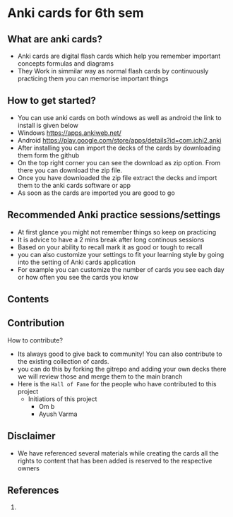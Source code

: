 # Anki cards for 6th sem

## What are anki cards?

- Anki cards are digital flash cards which help you remember important concepts formulas and diagrams
- They Work in simmilar way as normal flash cards by continuously practicing them you can memorise important things

## How to get started?

- You can use anki cards on both windows as well as android the link to install is given below
- Windows https://apps.ankiweb.net/
- Android https://play.google.com/store/apps/details?id=com.ichi2.anki
- After installing you can import the decks of the cards by downloading them form the github
- On the top right corner you can see the download as zip option. From there you can download the zip file.
- Once you have downloaded the zip file extract the decks and import them to the anki cards software or app
- As soon as the cards are imported you are good to go

## Recommended Anki practice sessions/settings

- At first glance you might not remember things so keep on practicing
- It is advice to have a 2 mins break after long continous sessions
- Based on your ability to recall mark it as good or tough to recall
- you can also customize your settings to fit your learning style by going into the setting of Anki cards application
- For example you can customize the number of cards you see each day or how often you see the cards you know
## Contents
## Contribution 
How to contribute?
- Its always good to give back to community! You can also contribute to the existing collection of cards.
- you can do this by forking the gitrepo and adding your own decks there we will review those and merge them to the main branch
- Here is the `Hall of Fame` for the people who have contributed to this project
    - Initiatiors of this project
        - Om b
        - Ayush Varma

## Disclaimer
- We have referenced several materials while creating the cards all the rights to content that has been added is reserved to the respective owners
## References
1. 



